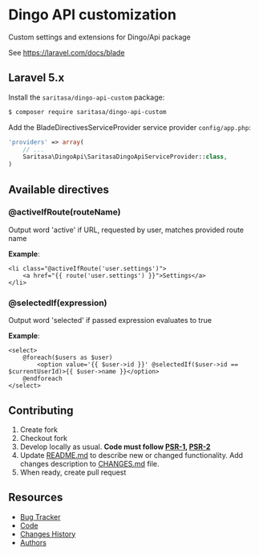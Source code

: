 # Dingo API customization

Custom settings and extensions for Dingo/Api package

See https://laravel.com/docs/blade


## Laravel 5.x

Install the ```saritasa/dingo-api-custom``` package:

```bash
$ composer require saritasa/dingo-api-custom
```

Add the BladeDirectivesServiceProvider service provider ``config/app.php``:

```php
'providers' => array(
    // ...
    Saritasa\DingoApi\SaritasaDingoApiServiceProvider::class,
)
```

## Available directives

### @activeIfRoute(routeName)
Output word 'active' if URL, requested by user, matches provided route name

**Example**:
```
<li class="@activeIfRoute('user.settings')">
    <a href="{{ route('user.settings') }}">Settings</a>
</li>
```

### @selectedIf(expression)
Output word 'selected' if passed expression evaluates to true

**Example**:
```
<select>
    @foreach($users as $user)
        <option value='{{ $user->id }}' @selectedIf($user->id == $currentUserId)>{{ $user->name }}</option>
    @endforeach
</select>
```

## Contributing

1. Create fork
2. Checkout fork
3. Develop locally as usual. **Code must follow [PSR-1](http://www.php-fig.org/psr/psr-1/), [PSR-2](http://www.php-fig.org/psr/psr-2/)**
4. Update [README.md](README.md) to describe new or changed functionality. Add changes description to [CHANGES.md](CHANGES.md) file.
5. When ready, create pull request

## Resources

* [Bug Tracker](http://github.com/saritasa/php-dingo-api-custom/issues)
* [Code](http://github.com/saritasa/php-dingo-api-custom)
* [Changes History](CHANGES.md)
* [Authors](http://github.com/saritasa/php-dingo-api-custom/contributors)
